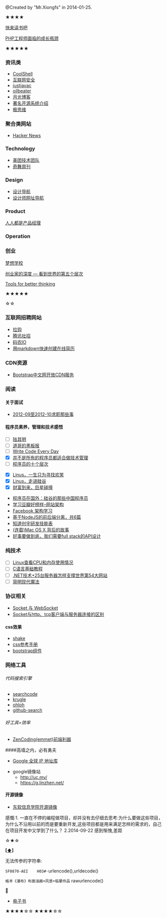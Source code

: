 @Created by "Mr.Xiongfs" in 2014-01-25.

★★★★

[快来读书吧](https://github.com/webeautiful/xiongfs/blob/master/reading/reading.md)

[PHP工程师面临的成长瓶颈](http://blog.csdn.net/a923544197/article/details/7497432)

★★★★★

### 资讯类
* [CoolShell](http://coolshell.cn/)
* [互联网安全](http://www.freebuf.com/)
* [justjavac](http://justjavac.com/)
* [oilbeater](http://oilbeater.com/index.html)
* [月光博客](http://www.williamlong.info/)
* [著名开源系统介绍](http://www.webappers.com/)
* [极思维](http://www.topthink.com/)

### 聚合类网站
* [Hacker News](https://news.ycombinator.com/)

### Technology
* [美团技术团队](http://tech.meituan.com/)
* [奇舞周刊](https://weekly.75.team/)

### Design
* [设计导航](http://idesign.qq.com/#!index/site)
* [设计师网址导航](http://hao.uisdc.com/)

### Product
[人人都是产品经理](http://www.woshipm.com/)

### Operation

### 创业
[梦想学校](http://mrjamie.cc/)

[创业家的深度 — 看到世界的第五个层次](http://www.huxiu.com/article/4646/1.html '找了好久的文章')

[Tools for better thinking](https://untools.co/)

★★★★★

☆☆

### 互联网招聘网站
* [拉钩](http://www.lagou.com/)
* [腾讯社招](http://imgcache.qq.com/isd/index.html)
* [码农IO](http://job.manong.io/)
* [用markdown快速创建在线简历](http://cvbox.sinaapp.com/)

### CDN资源
* [Bootstrap中文网开放CDN服务](http://www.bootcdn.cn/)

### <a name='TOC'>阅读</a>
#### 关于面试
* [2012-09至2012-10求职那些事](http://srhang.iteye.com/blog/1705651)

#### 程序员素养，管理和技术感悟
- [ ] [陆其明](http://blog.csdn.net/happydeer)
- [ ] [道哥的黑板报](http://taosay.net/)
- [ ] [Write Code Every Day](http://ejohn.org/blog/write-code-every-day/)
- [x] [并不是所有的程序员都适合做技术管理](http://www.csdn.net/article/2014-06-13/2820217)
- [ ] [程序员的十个层次](http://jianshu.io/p/xTNAyU)
* [x] [Linus，一生只为寻找欢笑](http://mp.weixin.qq.com/s?__biz=MjM5ODQ2MDIyMA==&mid=200486872&idx=1&sn=36d0b252a62847df9aad9f83ef7b9a62)
* [x] [Linus，走进硅谷](http://www.aiweibang.com/yuedu/tech/780509.html)
* [x] [财富到来，巨星碰撞](http://www.wtoutiao.com/a/310222.html)
* [程序员在国外：硅谷的那些中国程序员](http://blog.jobbole.com/68092/)
* [学习豆瓣好榜样–网站架构](http://dbanotes.net/arch/douban_arch.html)
* [Facebook 架构学习](http://dbanotes.net/arch/facebook_arch_note.html)
* [基于NodeJS的前后端分离，共6篇](http://ued.taobao.org/blog/2014/04/full-stack-development-with-nodejs/)
* [知道创宇研发技能表](blog.knownsec.com/Knownsec_RD_Checklist/v2.2.html)
* [(连载)Mac OS X 背后的故事](http://www.programmer.com.cn/6727/)
* [好事要做到底，我们需要full stack的API设计](http://www.blogjava.net/OneEyeWolf/archive/2008/01/01/171990.html)

### 纯技术
* [ ] [Linux查看CPU和内存使用情况](http://www.cnblogs.com/xd502djj/archive/2011/03/01/1968041.html)
* [ ] [C语言基础教程](http://computer.howstuffworks.com/c23.htm/printable)
* [ ] [.NET技术+25台服务器怎样支撑世界第54大网站](http://news.html5tricks.com/donet-25-server-stackoverflow.html)
* [ ] [简明现代魔法](http://www.nowamagic.net/)

### 协议相关
* [Socket 与 WebSocket](http://zengrong.net/post/2199.htm)
* [Socket与http、tcp客户端与服务器连接的区别](http://blog.csdn.net/aeolus1019/article/details/8056706)

#### css效果

* [shake](http://elrumordelaluz.github.io/csshake/#1)
* [css参考手册](http://css.doyoe.com/)
* [bootstrap组件](http://getbootstrap.com/components/)

### 网络工具
###### 代码搜索引擎
* [searchcode](https://searchcode.com/)
* [krugle](http://www.krugle.org/)
* [ohloh](http://code.ohloh.net/)
* [github-search](https://github.com/search)

###### 好工具=效率
* [ZenCoding(emmet)前端利器](http://b.soont.com/vim/zencoding)

####高墙之内，必有勇夫

* [Google 全球 IP 地址库](https://github.com/justjavac/Google-IPs)
+ google镜像站
    - <http://uc.my/>
    - <https://g.linzhen.net/>

#### 开源镜像

* [东软信息学院开源镜像](http://mirrors.neusoft.edu.cn/)

感慨:1. 一直在不停的编程做项目，却并没有去仔细去思考:为什么要做这些项目，为什么不沿用以前的而是要重新开发,这些项目都是用来满足怎样的需求的，自己在项目开发中又学到了什么？
2.2014-09-22 感到惭愧,差距

☆★☆

**[[⬆]](#TOC)**

无法传参的字符串:

`SF0870-AEI    H03#·`urlencode(),urldecode()

`格丰《瀑布》布面油画+风景+临摹作品`  rawurlencode()

:beer:

* [电子书](http://www.chnxp.com.cn/)

★★★★☆☆
★★★★☆☆
